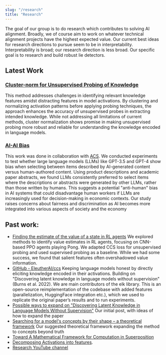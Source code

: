 ```yaml
---
slug: "/research"
title: "Research"
---
```


The goal of our group is to do research which contributes to solving AI alignment. Broadly, we of course aim to work on whatever technical alignment projects have the highest expected value. Our current best ideas for research directions to pursue seem to be in interpretability. Interpretability is broad; our research direction is less broad. Our specific goal is to research and build robust lie detectors. <!-- More about our research agenda can be found in the [Research Agenda](#research-agenda) section below. --> 


## Latest Work

### [Cluster-norm for Unsupervised Probing of Knowledge](https://arxiv.org/abs/2407.18712)
This method addresses challenges in identifying relevant knowledge features amidst distracting features in model activations. By clustering and normalizing activation patterns before applying probing techniques, the approach enhances the accuracy of unsupervised probes in extracting intended knowledge. While not addressing all limitations of current methods, cluster normalization shows promise in making unsupervised probing more robust and reliable for understanding the knowledge encoded in language models.

### [AI-AI Bias](https://arxiv.org/abs/2407.18712)
This work was done in collaboration with [ACS](https://acsresearch.org/about). We conducted experiments to test whether large language models (LLMs) like GPT-3.5 and GPT-4 show bias when selecting between items described by AI-generated content versus human-authored content. Using product descriptions and academic paper abstracts, we found LLMs consistently preferred to select items where the descriptions or abstracts were generated by other LLMs, rather than those written by humans. This suggests a potential "anti-human" bias in AI systems that could disadvantage human workers if LLMs are increasingly used for decision-making in economic contexts. Our study raises concerns about fairness and discrimination as AI becomes more integrated into various aspects of society and the economy

## Past work:
- [Finding the estimate of the value of a state in RL agents](https://www.lesswrong.com/posts/Jfmmfoeskims5jc5f/finding-the-estimate-of-the-value-of-a-state-in-rl-agents)
We explored methods to identify value estimates in RL agents, focusing on CNN-based PPO agents playing Pong. We adapted CCS loss for unsupervised probing and used supervised probing as a baseline. While we had some success, we found that salient features often overshadowed value information.
- [GitHub - EleutherAI/ccs](https://github.com/EleutherAI/ccs)
Keeping language models honest by directly eliciting knowledge encoded in their activations. Building on "Discovering latent knowledge in language models without supervision" (Burns et al. 2022). We are main contributors of the elk library. This is an open-source reimplementation of the codebase with added features (parallelization, HuggingFace integration etc.), which we used to replicate the original paper’s results and to run experiments.
- [Possible ways to expand on "Discovering Latent Knowledge in Language Models Without Supervision"](https://www.lesswrong.com/posts/bFwigCDMC5ishLz7X/rfc-possible-ways-to-expand-on-discovering-latent-knowledge)
Our initial post, with ideas of how to expand the paper
- [Searching for a model's concepts by their shape – a theoretical framework](https://www.lesswrong.com/posts/Go5ELsHAyw7QrArQ6/searching-for-a-model-s-concepts-by-their-shape-a)
Our suggested theoretical framework expanding the method to concepts beyond truth
- [Toward A Mathematical Framework for Computation in Superposition](https://www.lesswrong.com/posts/2roZtSr5TGmLjXMnT/toward-a-mathematical-framework-for-computation-in)
- [Decomposing Activations into features](https://drive.google.com/file/d/1jD0VpCF1fLXyNwMMM3skbYAgoR2qQOu5/).
- [Research YouTube channel](https://www.youtube.com/watch?v=IGdk0JsvIkY) 


<!--
## Research Agenda

### 2. Supervised and Unsupervised Methods For Fi
Our current main focus also has to do with finding features, but it is relatively agnostic towards each of the above theoretical questions. Our current main projects aim to develop methods to find directions in activation space that capture individual important concepts. In particular, we are primarily investigating the use of unsupervised methods for finding concepts for which providing supervised labels would be problematic. The hope is that, even if unsupervised, this can be much more tractable than finding all the features, both because we can leverage details about particular concepts when doing this (for instance, search for features satisfying constraints these particular concepts satisfy), and also because we need to make fewer contentious assumptions like the ones from the previous item. In particular, we are looking into the following directions:

- Developing technical improvements on CCS for detecting what a model believes. This includes searching for a feature that satisfies additional constraints, considering ensembling methods for getting more signal out of the data, and looking into ways to remove undesirable truth-shaped properties from activations.
- Developing tools and creating experiments to evaluate whether CCS (and other ELK solutions) are indeed discovering a model’s beliefs, as opposed to e.g. what a particular simulacrum believes, or what the most likely completion would be if one just looked at the single sentence in isolation, or what humans generally believe, or what is true according to humanity’s best scientific understanding.
- Looking for other concepts by looking for features satisfying corresponding constraints. There are concepts which are either simply difficult to provide any labels for (for instance, the preferences of a model, or its utility function, or what an RL agent with just a policy network thinks the value of a position is), or plausibly labelable in simple cases but not in cases which would distinguish them from other concepts the model would plausibly represent but which we would not want to detect (for instance, for an intelligent model, we know its likely beliefs about simple domains because we know the truth about the domain, but the labels we can provide will fail to disambiguate the model’s beliefs about the topic from its beliefs about human beliefs about the topic).
--> 